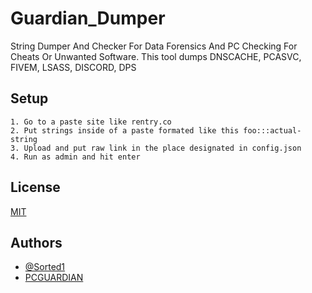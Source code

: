 # Guardian_Dumper
String Dumper And Checker For Data Forensics And PC Checking For Cheats Or Unwanted Software.
This tool dumps DNSCACHE, PCASVC, FIVEM, LSASS, DISCORD, DPS

## Setup
    1. Go to a paste site like rentry.co
    2. Put strings inside of a paste formated like this foo:::actual-string 
    3. Upload and put raw link in the place designated in config.json
    4. Run as admin and hit enter
## License

[MIT](https://choosealicense.com/licenses/mit/)


## Authors

- [@Sorted1](https://www.github.com/sorted1)
- [PCGUARDIAN](https://pguardian.xyz)

